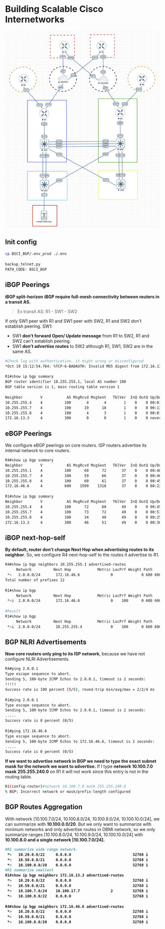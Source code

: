 # Building Scalable Cisco Internetworks
![Topology](/BSCI_BGP/DBM_Inc_BGP_Diagram_lab_dmvpn.JPG)

## Init config
```bash
cp BSCI_BGP/.env_prod ./.env

backup_telnet.py
PATH_CODE: BSCI_BGP
```

## iBGP Peerings
**iBGP split-horizon**
<b>iBGP require full-mesh connectivity between routers in a transit AS.</b>
> Ex transit AS:  R1 - SW1 - SW2

If only SW1 peer with R1 and SW1 peer with SW2, R1 and SW2 don't establish peering. SW1:
* SW1 <b>don't forward Open/ Update message</b> from R1 to SW2, R1 and SW2 can't establish peering.
* SW1 <b>don't advertise routes</b> to SW2 although R1, SW1, SW2 are in the same AS.

```bash
#Check log with authentication, it might wrong or misconfigured
*Oct 19 15:12:54.764: %TCP-6-BADAUTH: Invalid MD5 digest from 172.16.13.3(15096) to 172.16.13.1(179) tableid - 0Connection to 10.255.255.1 closed by remote host.

R1#show ip bgp summary
BGP router identifier 10.255.255.1, local AS number 100
BGP table version is 1, main routing table version 1

Neighbor        V           AS MsgRcvd MsgSent   TblVer  InQ OutQ Up/Down  State/PfxRcd
10.255.255.4    4          100       4       4        1    0    0 00:01:52        0
10.255.255.7    4          100      19      18        1    0    0 00:13:31        0
10.255.255.8    4          100       4       3        1    0    0 00:01:42        0
172.16.13.3     4          300       0       0        1    0    0 never    Active
```

## eBGP Peerings
We configure eBGP peerings on core routers. ISP routers advertise its internal network to core routers.
```bash
R4#show ip bgp summary 
Neighbor        V           AS MsgRcvd MsgSent   TblVer  InQ OutQ Up/Down  State/PfxRcd
10.255.255.1    4          100      60      72       37    0    0 00:46:11       12
10.255.255.7    4          100      59      66       37    0    0 00:46:09        0
10.255.255.8    4          100      60      61       37    0    0 00:45:55        0
172.16.46.6     4          600    1509    1318       37    0    0 00:22:22       12

R1#show ip bgp summary 
Neighbor        V           AS MsgRcvd MsgSent   TblVer  InQ OutQ Up/Down  State/PfxRcd
10.255.255.4    4          100      72      60       49    0    0 00:45:56       12
10.255.255.7    4          100      73      72       49    0    0 00:57:35        0
10.255.255.8    4          100      34      40       49    0    0 00:25:49        0
172.16.13.3     4          300      46      51       49    0    0 00:36:06       12
```

## iBGP next-hop-self
<b>By default, router don't change Next Hop when advertising routes to its neighbor</b>. So, we configure R4 next-hop-self to the routes it advertise to R1.

```bash
R4#show ip bgp neighbors 10.255.255.1 advertised-routes 
     Network          Next Hop            Metric LocPrf Weight Path
 *>   2.0.0.0/24       172.16.46.6              0             0 600 600 600 600 8543 i
Total number of prefixes 12 

R1#show ip bgp
     Network          Next Hop            Metric LocPrf Weight Path
 *>i  2.0.0.0/24       172.16.46.6              0    100      0 600 600 600 600 8543 i

#Result
R1#show ip bgp
     Network          Next Hop            Metric LocPrf Weight Path
 *>i  2.0.0.0/24       10.255.255.4             0    100      0 600 600 600 600 8543 i
```

## BGP NLRI Advertisements
<b>Now core routers only ping to its ISP network</b>, because we have not configure NLRI Advertisements.

```bash
R4#ping 2.0.0.1
Type escape sequence to abort.
Sending 5, 100-byte ICMP Echos to 2.0.0.1, timeout is 2 seconds:
!!!!!
Success rate is 100 percent (5/5), round-trip min/avg/max = 2/2/4 ms

R1#ping 2.0.0.1
Type escape sequence to abort.
Sending 5, 100-byte ICMP Echos to 2.0.0.1, timeout is 2 seconds:
.....
Success rate is 0 percent (0/5)

R1#ping 172.16.46.6
Type escape sequence to abort.
Sending 5, 100-byte ICMP Echos to 172.16.46.6, timeout is 2 seconds:
.....
Success rate is 0 percent (0/5)
```

<b>If we want to advertise network in BGP we need to type the exact subnet mask for the network we want to advertise.</b>
If I type <b>network 10.100.7.0 mask 255.255.240.0</b> on R1 it will not work since this entry is not in the routing table.

```bash
R1(config-router)#network 10.100.7.0 mask 255.255.240.0 
% BGP: Incorrect network or mask/prefix-length configured
```


## BGP Routes Aggregation
With network [10.100.7.0/24, 10.100.8.0/24, 10.100.9.0/24, 10.100.10.0/24], we can summarize with <b>10.100.0.0/20</b>.
But we only want to summarize with minimum networks and only advertise routes in DBMI network, so we only summarize ranges [10.100.8.0/24, 10.100.9.0/24, 10.100.10.0/24] with <b>10.100.8.0 and a single network \[10.100.7.0/24].

```bash
#R1 summarize wide range network.
 *>   10.20.0.0/22     0.0.0.0                            32768 i
 *>   10.50.0.0/21     0.0.0.0                            32768 i
 *>   10.100.0.0/20    0.0.0.0                            32768 i
#R1 summarize smallest
R1#show ip bgp neighbors 172.16.13.3 advertised-routes
 *>   10.20.0.0/22     0.0.0.0                            32768 i
 *>   10.50.0.0/21     0.0.0.0                            32768 i
 *>   10.100.7.0/24    10.100.17.7              2         32768 i
 *>   10.100.8.0/22    0.0.0.0                            32768 i

R4#show ip bgp neighbors 172.16.46.6 advertised-routes
 *>   10.20.0.0/22     0.0.0.0                            32768 i
 *>   10.50.0.0/21     0.0.0.0                            32768 i
 *>   10.100.0.0/20    0.0.0.0                            32768 i
```
